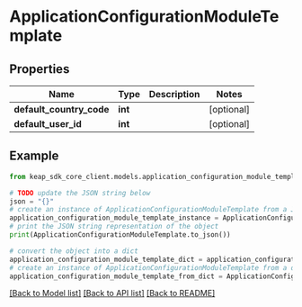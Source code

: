 # ApplicationConfigurationModuleTemplate


## Properties

Name | Type | Description | Notes
------------ | ------------- | ------------- | -------------
**default_country_code** | **int** |  | [optional] 
**default_user_id** | **int** |  | [optional] 

## Example

```python
from keap_sdk_core_client.models.application_configuration_module_template import ApplicationConfigurationModuleTemplate

# TODO update the JSON string below
json = "{}"
# create an instance of ApplicationConfigurationModuleTemplate from a JSON string
application_configuration_module_template_instance = ApplicationConfigurationModuleTemplate.from_json(json)
# print the JSON string representation of the object
print(ApplicationConfigurationModuleTemplate.to_json())

# convert the object into a dict
application_configuration_module_template_dict = application_configuration_module_template_instance.to_dict()
# create an instance of ApplicationConfigurationModuleTemplate from a dict
application_configuration_module_template_from_dict = ApplicationConfigurationModuleTemplate.from_dict(application_configuration_module_template_dict)
```
[[Back to Model list]](../README.md#documentation-for-models) [[Back to API list]](../README.md#documentation-for-api-endpoints) [[Back to README]](../README.md)



